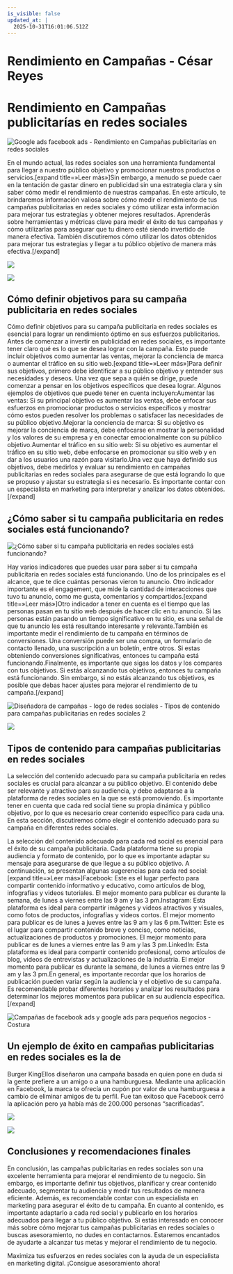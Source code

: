 ```yaml
---
is_visible: false
updated_at: |
  2025-10-31T16:01:06.512Z
---
```


# Rendimiento en Campañas - César Reyes
# Rendimiento en Campañas publicitarías en redes sociales
![Google ads facebook ads - Rendimiento en Campañas publicitarías en redes sociales](https://cesarreyesjaramillo.com/wp-content/uploads/2023/01/campanas-publicitarias-digitales.jpg)
En el mundo actual, las redes sociales son una herramienta fundamental para llegar a nuestro público objetivo y promocionar nuestros productos o servicios.[expand title=»Leer más»]Sin embargo, a menudo se puede caer en la tentación de gastar dinero en publicidad sin una estrategia clara y sin saber cómo medir el rendimiento de nuestras campañas. En este artículo, te brindaremos información valiosa sobre cómo medir el rendimiento de tus campañas publicitarias en redes sociales y cómo utilizar esta información para mejorar tus estrategias y obtener mejores resultados. Aprenderás sobre herramientas y métricas clave para medir el éxito de tus campañas y cómo utilizarlas para asegurar que tu dinero esté siendo invertido de manera efectiva. También discutiremos cómo utilizar los datos obtenidos para mejorar tus estrategias y llegar a tu público objetivo de manera más efectiva.[/expand]
![](https://cesarreyesjaramillo.com/wp-content/uploads/2023/01/Catalogos-Digitales-Economicos-3.jpg)
![](https://cesarreyesjaramillo.com/wp-content/uploads/2023/01/frame-about-nikicivi-3.png)
## Cómo definir objetivos para su campaña publicitaria en redes sociales
Cómo definir objetivos para su campaña publicitaria en redes sociales es esencial para lograr un rendimiento óptimo en sus esfuerzos publicitarios. Antes de comenzar a invertir en publicidad en redes sociales, es importante tener claro qué es lo que se desea lograr con la campaña. Esto puede incluir objetivos como aumentar las ventas, mejorar la conciencia de marca o aumentar el tráfico en su sitio web.[expand title=»Leer más»]Para definir sus objetivos, primero debe identificar a su público objetivo y entender sus necesidades y deseos. Una vez que sepa a quién se dirige, puede comenzar a pensar en los objetivos específicos que desea lograr. Algunos ejemplos de objetivos que puede tener en cuenta incluyen:Aumentar las ventas: Si su principal objetivo es aumentar las ventas, debe enfocar sus esfuerzos en promocionar productos o servicios específicos y mostrar cómo estos pueden resolver los problemas o satisfacer las necesidades de su público objetivo.Mejorar la conciencia de marca: Si su objetivo es mejorar la conciencia de marca, debe enfocarse en mostrar la personalidad y los valores de su empresa y en conectar emocionalmente con su público objetivo.Aumentar el tráfico en su sitio web: Si su objetivo es aumentar el tráfico en su sitio web, debe enfocarse en promocionar su sitio web y en dar a los usuarios una razón para visitarlo.Una vez que haya definido sus objetivos, debe medirlos y evaluar su rendimiento en campañas publicitarias en redes sociales para asegurarse de que está logrando lo que se propuso y ajustar su estrategia si es necesario. Es importante contar con un especialista en marketing para interpretar y analizar los datos obtenidos.[/expand]
## ¿Cómo saber si tu campaña publicitaria en redes sociales está funcionando?
![¿Cómo saber si tu campaña publicitaria en redes sociales está funcionando?](https://cesarreyesjaramillo.com/wp-content/uploads/2023/01/Catalogos-Digitales-Economicos-4.jpg)
Hay varios indicadores que puedes usar para saber si tu campaña publicitaria en redes sociales está funcionando. Uno de los principales es el alcance, que te dice cuántas personas vieron tu anuncio. Otro indicador importante es el engagement, que mide la cantidad de interacciones que tuvo tu anuncio, como me gusta, comentarios y compartidos.[expand title=»Leer más»]Otro indicador a tener en cuenta es el tiempo que las personas pasan en tu sitio web después de hacer clic en tu anuncio. Si las personas están pasando un tiempo significativo en tu sitio, es una señal de que tu anuncio les está resultando interesante y relevante.También es importante medir el rendimiento de tu campaña en términos de conversiones. Una conversión puede ser una compra, un formulario de contacto llenado, una suscripción a un boletín, entre otros. Si estas obteniendo conversiones significativas, entonces tu campaña está funcionando.Finalmente, es importante que sigas los datos y los compares con tus objetivos. Si estás alcanzando tus objetivos, entonces tu campaña está funcionando. Sin embargo, si no estás alcanzando tus objetivos, es posible que debas hacer ajustes para mejorar el rendimiento de tu campaña.[/expand]
![Diseñadora de campañas - logo de redes sociales - Tipos de contenido para campañas publicitarias en redes sociales 2](https://cesarreyesjaramillo.com/wp-content/uploads/2023/01/Catalogos-Digitales-Economicos-5.jpg)
![](https://cesarreyesjaramillo.com/wp-content/uploads/2023/01/frame-about-nikicivi-3.png)
## Tipos de contenido para campañas publicitarias en redes sociales
La selección del contenido adecuado para su campaña publicitaria en redes sociales es crucial para alcanzar a su público objetivo. El contenido debe ser relevante y atractivo para su audiencia, y debe adaptarse a la plataforma de redes sociales en la que se está promoviendo. Es importante tener en cuenta que cada red social tiene su propia dinámica y público objetivo, por lo que es necesario crear contenido específico para cada una. En esta sección, discutiremos cómo elegir el contenido adecuado para su campaña en diferentes redes sociales.
La selección del contenido adecuado para cada red social es esencial para el éxito de su campaña publicitaria. Cada plataforma tiene su propia audiencia y formato de contenido, por lo que es importante adaptar su mensaje para asegurarse de que llegue a su público objetivo. A continuación, se presentan algunas sugerencias para cada red social:[expand title=»Leer más»]Facebook: Este es el lugar perfecto para compartir contenido informativo y educativo, como artículos de blog, infografías y videos tutoriales. El mejor momento para publicar es durante la semana, de lunes a viernes entre las 9 am y las 3 pm.Instagram: Esta plataforma es ideal para compartir imágenes y videos atractivos y visuales, como fotos de productos, infografías y videos cortos. El mejor momento para publicar es de lunes a jueves entre las 9 am y las 6 pm.Twitter: Este es el lugar para compartir contenido breve y conciso, como noticias, actualizaciones de productos y promociones. El mejor momento para publicar es de lunes a viernes entre las 9 am y las 3 pm.LinkedIn: Esta plataforma es ideal para compartir contenido profesional, como artículos de blog, videos de entrevistas y actualizaciones de la industria. El mejor momento para publicar es durante la semana, de lunes a viernes entre las 9 am y las 3 pm.En general, es importante recordar que los horarios de publicación pueden variar según la audiencia y el objetivo de su campaña. Es recomendable probar diferentes horarios y analizar los resultados para determinar los mejores momentos para publicar en su audiencia específica.[/expand]
![Campañas de facebook ads y google ads para pequeños negocios - Costura](https://cesarreyesjaramillo.com/wp-content/uploads/2023/01/2-1.jpg)
## Un ejemplo de éxito en campañas publicitarias en redes sociales es la de
Burger KingEllos diseñaron una campaña basada en quien pone en duda si la gente prefiere a un amigo o a una hamburguesa. Mediante una aplicación en Facebook, la marca te ofrecía un cupón por valor de una hamburguesa a cambio de eliminar amigos de tu perfil. Fue tan exitoso que Facebook cerró la aplicación pero ya había más de 200.000 personas “sacrificadas”.
![](https://rebecaquesada.files.wordpress.com/2015/08/531958_401098166586502_43403834_n.jpg)
![](https://cesarreyesjaramillo.com/wp-content/uploads/2023/01/frame-about-nikicivi-3.png)
## Conclusiones y recomendaciones finales
En conclusión, las campañas publicitarias en redes sociales son una excelente herramienta para mejorar el rendimiento de tu negocio. Sin embargo, es importante definir tus objetivos, planificar y crear contenido adecuado, segmentar tu audiencia y medir tus resultados de manera eficiente. Además, es recomendable contar con un especialista en marketing para asegurar el éxito de tu campaña. En cuanto al contenido, es importante adaptarlo a cada red social y publicarlo en los horarios adecuados para llegar a tu público objetivo. Si estás interesado en conocer más sobre cómo mejorar tus campañas publicitarias en redes sociales o buscas asesoramiento, no dudes en contactarnos. Estaremos encantados de ayudarte a alcanzar tus metas y mejorar el rendimiento de tu negocio.
Maximiza tus esfuerzos en redes sociales con la ayuda de un especialista en marketing digital. ¡Consigue asesoramiento ahora!